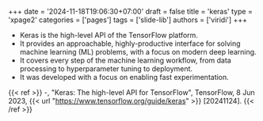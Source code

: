 +++
date = '2024-11-18T19:06:30+07:00'
draft = false
title = 'keras'
type = 'xpage2'
categories = ['pages']
tags = ['slide-lib']
authors = ['viridi']
+++
<!--more-->
- Keras is the high-level API of the TensorFlow platform.
- It provides an approachable, highly-productive interface for solving machine learning (ML) problems, with a focus on modern deep learning.
- It covers every step of the machine learning workflow, from data processing to hyperparameter tuning to deployment.
- It was developed with a focus on enabling fast experimentation.

{{< ref >}}
-, "Keras: The high-level API for TensorFlow", TensorFlow, 8 Jun 2023, {{< url "https://www.tensorflow.org/guide/keras" >}} [20241124].
{{< /ref >}}
